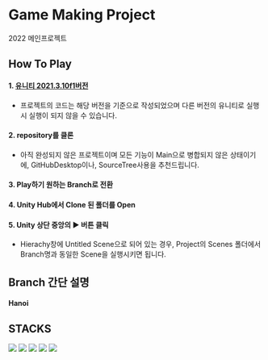 # Game Making Project
2022 메인프로젝트

## How To Play
#### 1. [유니티 2021.3.10f1버전](https://unity.com/releases/editor/archive)
+ 프로젝트의 코드는 해당 버전을 기준으로 작성되었으며 다른 버전의 유니티로 실행 시 실행이 되지 않을 수 있습니다.
#### 2. repository를 클론
+ 아직 완성되지 않은 프로젝트이며 모든 기능이 Main으로 병합되지 않은 상태이기에,
 GitHubDesktop이나, SourceTree사용을 추천드립니다.
#### 3. Play하기 원하는 Branch로 전환

#### 4. Unity Hub에서 Clone 된 폴더를 Open

#### 5. Unity 상단 중앙의 ▶️ 버튼 클릭
+ Hierachy창에 Untitled Scene으로 되어 있는 경우, Project의 Scenes 폴더에서 Branch명과 동일한 Scene을 실행시키면 됩니다.

## Branch 간단 설명
#### Hanoi



## STACKS
<div align=left> 
  <img src="https://img.shields.io/badge/github-181717?style=for-the-badge&logo=github&logoColor=white">
  <img src="https://img.shields.io/badge/unity-FFFFFF?style=for-the-badge&logo=Unity&logoColor=black">
  <img src="https://img.shields.io/badge/notion-000000?style=for-the-badge&logo=notion&logoColor=white">
  <img src="https://img.shields.io/badge/visualstudio-5C2D91?style=for-the-badge&logo=visualstudio&logoColor=white">
  <img src="https://img.shields.io/badge/discord-5865F2?style=for-the-badge&logo=discord&logoColor=white">
</div>
